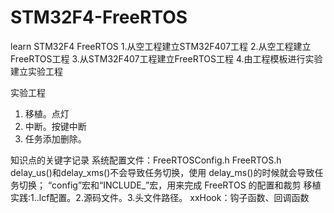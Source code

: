 # STM32F4-FreeRTOS
learn STM32F4 FreeRTOS
1.从空工程建立STM32F407工程
2.从空工程建立FreeRTOS工程
3.从STM32F407工程建立FreeRTOS工程
4.由工程模板进行实验建立实验工程

实验工程
1. 移植。点灯
2. 中断。按键中断
3. 任务添加删除。 

知识点的关键字记录
系统配置文件：FreeRTOSConfig.h
FreeRTOS.h
delay_us()和delay_xms()不会导致任务切换，使用 delay_ms()的时候就会导致任务切换；
“config”宏和“INCLUDE_”宏，用来完成 FreeRTOS 的配置和裁剪
移植实践:1..lcf配置。2.源码文件。3.头文件路径。
xxHook：钩子函数、回调函数

